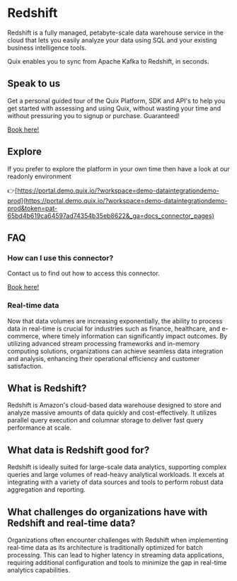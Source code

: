 <!--[tech-name]-->
# Redshift

<!--[ai-blurb-about-tech]-->
Redshift is a fully managed, petabyte-scale data warehouse service in the cloud that lets you easily analyze your data using SQL and your existing business intelligence tools.

Quix enables you to sync from Apache Kafka <span id="to_or_from">to</span> <span id="techname">Redshift</span>, in seconds.

## Speak to us

Get a personal guided tour of the Quix Platform, SDK and API's to help you get started with assessing and using Quix, without wasting your time and without pressuring you to signup or purchase. Guaranteed!

[Book here!](https://quix.io/book-a-demo)

## Explore

If you prefer to explore the platform in your own time then have a look at our readonly environment

👉[https://portal.demo.quix.io/?workspace=demo-dataintegrationdemo-prod](https://portal.demo.quix.io/?workspace=demo-dataintegrationdemo-prod&token=pat-65bd4b619ca64597ad74354b35eb8622&_ga=docs_connector_pages)

## FAQ 

### How can I use this connector?

Contact us to find out how to access this connector.

[Book here!](https://quix.io/book-a-demo)

### Real-time data

Now that data volumes are increasing exponentially, the ability to process data in real-time is crucial for industries such as finance, healthcare, and e-commerce, where timely information can significantly impact outcomes. By utilizing advanced stream processing frameworks and in-memory computing solutions, organizations can achieve seamless data integration and analysis, enhancing their operational efficiency and customer satisfaction.

## What is <span id="techname">Redshift</span>?

<!--[tech-seo-text]-->
Redshift is Amazon's cloud-based data warehouse designed to store and analyze massive amounts of data quickly and cost-effectively. It utilizes parallel query execution and columnar storage to deliver fast query performance at scale.

## What data is <span id="techname">Redshift</span> good for?

<!--[tech-data-seo-text]-->
Redshift is ideally suited for large-scale data analytics, supporting complex queries and large volumes of read-heavy analytical workloads. It excels at integrating with a variety of data sources and tools to perform robust data aggregation and reporting.

## What challenges do organizations have with <span id="techname">Redshift</span> and real-time data?

<!--[tech-challenges-seo-text]-->
Organizations often encounter challenges with Redshift when implementing real-time data as its architecture is traditionally optimized for batch processing. This can lead to higher latency in streaming data applications, requiring additional configuration and tools to minimize the gap in real-time analytics capabilities.